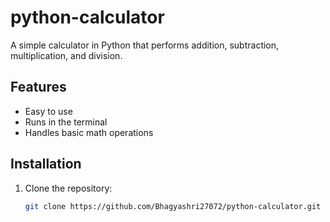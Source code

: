 # python-calculator
A simple calculator in Python that performs addition, subtraction, multiplication, and division.
## Features
- Easy to use  
- Runs in the terminal  
- Handles basic math operations  

## Installation
1. Clone the repository:
   ```bash
   git clone https://github.com/Bhagyashri27072/python-calculator.git
